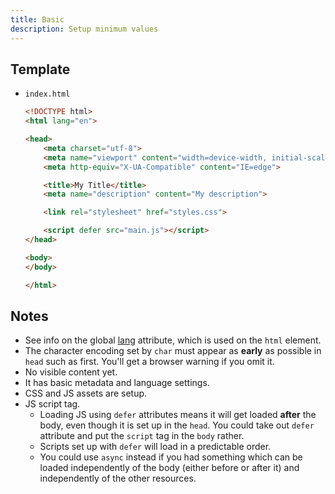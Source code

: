```yaml
---
title: Basic
description: Setup minimum values
---
```



## Template

- `index.html`
    ```html
    <!DOCTYPE html>
    <html lang="en">

    <head>
        <meta charset="utf-8">
        <meta name="viewport" content="width=device-width, initial-scale=1.0">
        <meta http-equiv="X-UA-Compatible" content="IE=edge">

        <title>My Title</title>
        <meta name="description" content="My description">

        <link rel="stylesheet" href="styles.css">

        <script defer src="main.js"></script>
    </head>

    <body>
    </body>

    </html>
    ```


## Notes

- See info on the global [lang](https://www.w3schools.com/tags/att_lang.asp) attribute, which is used on the `html` element.
- The character encoding set by `char` must appear as **early** as possible in `head` such as first. You'll get a browser warning if you omit it.
- No visible content yet.
- It has basic metadata and language settings.
- CSS and JS assets are setup.
- JS script tag.
    - Loading JS using `defer` attributes means it will get loaded **after** the body, even though it is set up in the `head`. You could take out `defer` attribute and put the `script` tag in the `body` rather.
    - Scripts set up with `defer` will load in a predictable order.
    - You could use `async` instead if you had something which can be loaded independently of the body (either before or after it) and independently of the other resources.
